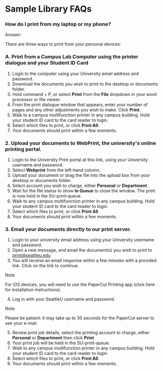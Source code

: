 # Sample Library FAQs #

### How do I print from my laptop or my phone? ###

Answer:

There are three ways to print from your personal devices:

### A. Print from a Campus Lab Computer using the printer dialogue and your Student ID Card

1. Login to the computer using your University email address and password.
2. Download the documents you wish to print to the desktop or documents folder.
3. Hold command + P, or select **Print** from the **File** dropdown in your word processor or file viewer.
4. From the print dialogue window that appears, enter your number of pages and any other adjustments you wish to make. Click **Print**.
5. Walk to a campus multifunction printer in any campus building. Hold your student ID card to the card reader to login.
6. Select which files to print, or click **Print All**.
7. Your documents should print within a few moments.
    
### 2. Upload your documents to WebPrint, the university's online printing portal.

1. Login to the University Print portal at this link, using your University username and password.
2. Select **Webprint** from the left-hand column.
3. Upload your document or drag the file into the upload box from your desktop or documents folder.
4. Select account you wish to charge, either **Personal** or **Department**.
5. Wait for the file status to show **In Queue** to close the window. The print is now held in the SU-print-queue.
6. Walk to any campus multifunction printer in any campus building. Hold your student ID card to the card reader to login.
6. Select which files to print, or click **Print All**.
7. Your documents should print within a few moments.

### 3. Email your documents directly to our print server.

1. Login to your university email address using your University username and password.
2. Open a new message, and email  the document(s) you wish to print to print@seattleu.edu
3. You will receive an email response within a few minutes with a provided link. Click on the link to continue. 

> [!NOTE]
> For iOS devices, you will need to use the PaperCut Printing app (click here for installation instructions).

4. Log in with your SeattleU username and password.

> [!NOTE]
> Please be patient: it may take up to 30 seconds for the PaperCut server to see your e-mail.

5. Review print job details, select the printing account to charge, either **Personal** or **Department** then click **Print**.
6. Your print job will be held in the SU-print-queue. 
7. Walk to any campus multifunction printer in any campus building. Hold your student ID card to the card reader to login.
8. Select which files to print, or click **Print All**.
9. Your documents should print within a few moments.


